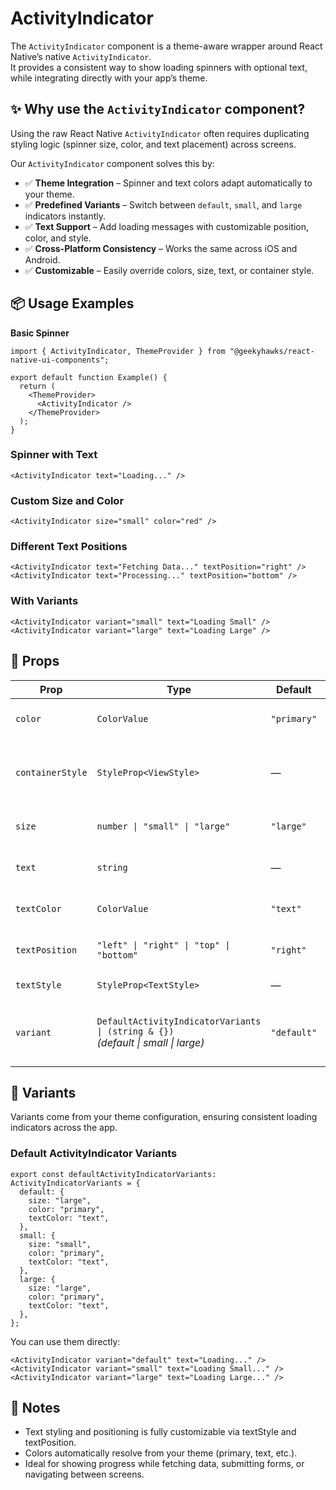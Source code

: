 # ActivityIndicator

The `ActivityIndicator` component is a theme-aware wrapper around React Native’s native `ActivityIndicator`.  
It provides a consistent way to show loading spinners with optional text, while integrating directly with your app’s theme.


## ✨ Why use the `ActivityIndicator` component?

Using the raw React Native `ActivityIndicator` often requires duplicating styling logic (spinner size, color, and text placement) across screens.  

Our `ActivityIndicator` component solves this by:

- ✅ **Theme Integration** – Spinner and text colors adapt automatically to your theme.  
- ✅ **Predefined Variants** – Switch between `default`, `small`, and `large` indicators instantly.  
- ✅ **Text Support** – Add loading messages with customizable position, color, and style.  
- ✅ **Cross-Platform Consistency** – Works the same across iOS and Android.  
- ✅ **Customizable** – Easily override colors, size, text, or container style.  


## 📦 Usage Examples

**Basic Spinner**

```tsx
import { ActivityIndicator, ThemeProvider } from "@geekyhawks/react-native-ui-components";

export default function Example() {
  return (
    <ThemeProvider>
      <ActivityIndicator />
    </ThemeProvider>
  );
}
```

### Spinner with Text

```tsx
<ActivityIndicator text="Loading..." />
```

### Custom Size and Color

```tsx
<ActivityIndicator size="small" color="red" />
```

### Different Text Positions

```tsx
<ActivityIndicator text="Fetching Data..." textPosition="right" />
<ActivityIndicator text="Processing..." textPosition="bottom" />
```

### With Variants

```tsx
<ActivityIndicator variant="small" text="Loading Small" />
<ActivityIndicator variant="large" text="Loading Large" />
```


## 🔧 Props

| Prop             | Type                                                                                   | Default     | Description                                     |
| ---------------- | -------------------------------------------------------------------------------------- | ----------- | ----------------------------------------------- |
| `color`          | `ColorValue`                                                                           | `"primary"` | Override indicator color.                       |
| `containerStyle` | `StyleProp<ViewStyle>`                                                                 | —           | Style for the outer container wrapping spinner. |
| `size`           | `number \| "small" \| "large"`                                                         | `"large"`   | Override indicator size.                        |
| `text`           | `string`                                                                               | —           | Optional loading text.                          |
| `textColor`      | `ColorValue`                                                                           | `"text"`    | Color for loading text.                         |
| `textPosition`   | `"left" \| "right" \| "top" \| "bottom"`                                               | `"right"`   | Position of text relative to spinner.           |
| `textStyle`      | `StyleProp<TextStyle>`                                                                 | —           | Style for text.                                 |
| `variant`        | `DefaultActivityIndicatorVariants \| (string & {})` <br> *(default \| small \| large)* | `"default"` | Choose from default or custom variants.         |


## 🎨 Variants

Variants come from your theme configuration, ensuring consistent loading indicators across the app.

### Default ActivityIndicator Variants

```tsx
export const defaultActivityIndicatorVariants: ActivityIndicatorVariants = {
  default: {
    size: "large",
    color: "primary",
    textColor: "text",
  },
  small: {
    size: "small",
    color: "primary",
    textColor: "text",
  },
  large: {
    size: "large",
    color: "primary",
    textColor: "text",
  },
};
```

You can use them directly:

```tsx
<ActivityIndicator variant="default" text="Loading..." />
<ActivityIndicator variant="small" text="Loading Small..." />
<ActivityIndicator variant="large" text="Loading Large..." />
```

## 📓 Notes

- Text styling and positioning is fully customizable via textStyle and textPosition.
- Colors automatically resolve from your theme (primary, text, etc.).
- Ideal for showing progress while fetching data, submitting forms, or navigating between screens.
